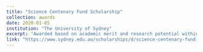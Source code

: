 ```yaml
---
title: "Science Centenary Fund Scholarship"
collection: awards
date: 2020-01-05
institution: "The University of Sydney"
excerpt: "Awarded based on academic merit and research potential within the Faculty of Science."
link: "https://www.sydney.edu.au/scholarships/d/science-centenary-fund-scholarship.html"
---
```

